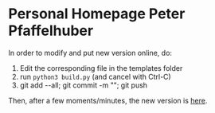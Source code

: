 # Personal Homepage Peter Pfaffelhuber

In order to modify and put new version online, do:

1. Edit the corresponding file in the templates folder
2. run `python3 build.py` (and cancel with Ctrl-C)
3. git add --all; git commit -m ""; git push

Then, after a few moments/minutes, the new version is [here](https://pfaffelh.github.io/hp/).
